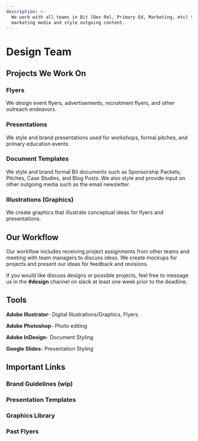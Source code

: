 ```yaml
---
description: >-
  We work with all teams in Bit (Dev Rel, Primary Ed, Marketing, etc) to create
  marketing media and style outgoing content.
---
```


# Design Team

## Projects We Work On 

### Flyers

We design event flyers, advertisements, recruitment flyers, and other outreach endeavors. 

### Presentations 

We style and brand presentations used for workshops, formal pitches, and primary education events. 

### Document Templates

We style and brand formal Bit documents such as Sponsorship Packets, Pitches, Case Studies, and Blog Posts. We also style and provide input on other outgoing media such as the email newsletter.

### Illustrations \(Graphics\)

We create graphics that illustrate conceptual ideas for flyers and presentations.

## Our Workflow

Our workflow includes receiving project assignments from other teams and meeting with team managers to discuss ideas. We create mockups for projects and present our ideas for feedback and revisions.

If you would like discuss designs or possible projects, feel free to message us in the **\#design** channel on slack at least one week prior to the deadline. 

## Tools

**Adobe Illustrator**- Digital Illustrations/Graphics, Flyers

**Adobe Photoshop**- Photo editing

**Adobe InDesign**- Document Styling

**Google Slides**- Presentation Styling

## Important Links

### Brand Guidelines \(wip\)

### Presentation Templates

### Graphics Library

### Past Flyers



